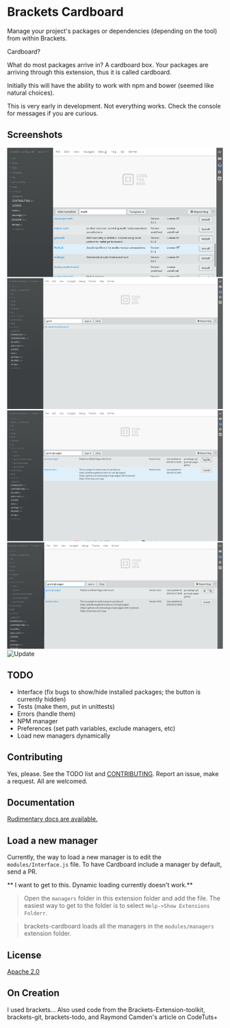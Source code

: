 # Brackets Cardboard

Manage your project's packages or dependencies (depending on the tool) from within Brackets.

Cardboard?

What do most packages arrive in? A cardboard box. Your packages are arriving through this extension, thus it is called cardboard.

Initially this will have the ability to work with npm and bower (seemed like natural choices).

This is very early in development. Not everything works. Check the console for messages if you are curious.

## Screenshots
![Search](screenshots/search.png "Search for math on bower")
![No Results](screenshots/noresults.png "Search for gurnt on npm")
![Install](screenshots/install.png "Install action")
![Delete](screenshots/delete.png "Delete action")
![Update](screenshots/update.png "Update action")

## TODO
* Interface (fix bugs to show/hide installed packages; the button is currently hidden)
* Tests (make them, put in unittests)
* Errors (handle them)
* NPM manager
* Preferences (set path variables, exclude managers, etc)
* Load new managers dynamically

## Contributing

Yes, please. See the TODO list and [CONTRIBUTING](CONTRIBUTING.md). Report an issue, make a request. All are welcomed.

## Documentation

[Rudimentary docs are available.](http://khornberg.github.io/brackets-cardboard)

## Load a new manager

Currently, the way to load a new manager is to edit the `modules/Interface.js` file.
To have Cardboard include a manager by default, send a PR.

** I want to get to this. Dynamic loading currently doesn't work.**

>Open the `managers` folder in this extension folder and add the file. The easiest way to get to the folder is to select `Help->Show Extensions Folderr`.

>brackets-cardboard loads all the managers in the `modules/managers` extension folder.

## License
[Apache 2.0](LICENSE)

## On Creation
I used brackets...
Also used code from the Brackets-Extension-toolkit, brackets-git, brackets-todo, and Raymond Camden's article on CodeTuts+


